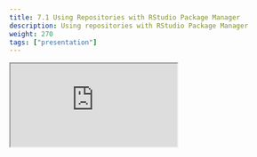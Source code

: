 ```yaml
---
title: 7.1 Using Repositories with RStudio Package Manager
description: Using repositories with RStudio Package Manager
weight: 270
tags: ["presentation"]
---
```


<!-- source: <a href="https://colorado.rstudio.com/rsc/pro-admin-training/using-rspm-repositories" target="_blank">pro-admin-training/using-rspm-repositories</a> -->
<div class="xaringan-column">
  <div class="responsive-container-xaringan">
    <div class="animated-r-wrapper">
      <div class="animated-r-vertical">
        <div class="animated-r-circle"></div>
      </div>
      <div class="animated-r-diagonal"></div>
    </div>
    <iframe 
      src="https://colorado.rstudio.com/rsc/pro-admin-training/using-rspm-repositories" 
          gesture="media"  allow="encrypted-media" allowfullscreen
          scrolling="no">
    </iframe>
  </div>
</div>
